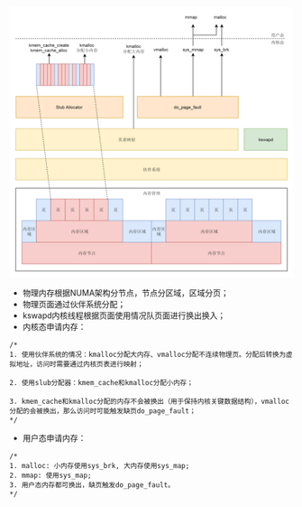 
![image](https://github.com/ingangi/blog/blob/master/img/mem_manage.png)

- 物理内存根据NUMA架构分节点，节点分区域，区域分页；
- 物理页面通过伙伴系统分配；
- kswapd内核线程根据页面使用情况队页面进行换出换入；
- 内核态申请内存：
```
/*
1. 使用伙伴系统的情况：kmalloc分配大内存、vmalloc分配不连续物理页。分配后转换为虚拟地址，访问时需要通过内核页表进行映射；

2. 使用slub分配器：kmem_cache和kmalloc分配小内存；

3. kmem_cache和kmalloc分配的内存不会被换出（用于保持内核关键数据结构），vmalloc分配的会被换出，那么访问时可能触发缺页do_page_fault；
*/
```

- 用户态申请内存：
```
/*
1. malloc: 小内存使用sys_brk, 大内存使用sys_map;
2. mmap: 使用sys_map;
3. 用户态内存都可换出，缺页触发do_page_fault。
*/
```
